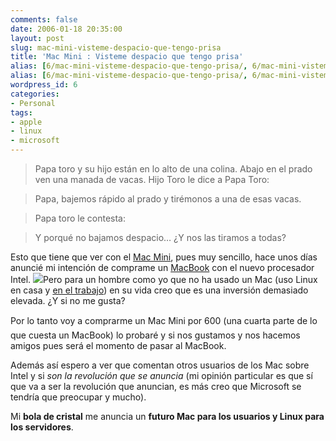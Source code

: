 ```yaml
---
comments: false
date: 2006-01-18 20:35:00
layout: post
slug: mac-mini-visteme-despacio-que-tengo-prisa
title: 'Mac Mini : Visteme despacio que tengo prisa'
alias: [6/mac-mini-visteme-despacio-que-tengo-prisa/, 6/mac-mini-visteme-despacio-que-tengo-prisa]
alias: [6/mac-mini-visteme-despacio-que-tengo-prisa/, 6/mac-mini-visteme-despacio-que-tengo-prisa]
wordpress_id: 6
categories:
- Personal
tags:
- apple
- linux
- microsoft
---
```


> Papa toro y su hijo están en lo alto de una colina.
Abajo en el prado ven una manada de vacas. Hijo Toro le dice a Papa
Toro:

> 
> Papa, bajemos rápido al prado y tirémonos a una de esas
vacas.
> 
> 

> 
> Papa toro le contesta:
> 
> 

> 
> Y porqué no bajamos despacio… ¿Y nos las tiramos a todas?
> 
> 






Esto que tiene que ver con el [
Mac Mini](http://store.apple.com/Apple/WebObjects/spainstore.woa/91305/wo/kT1IR3CQIERR2J87xT87MrueU7b/0.SLID?nclm=Macmini&mco=6A2AA4B0), pues muy sencillo, hace unos días anuncié mi
intención de comprame un [
MacBook](http://store.apple.com/Apple/WebObjects/spainstore.woa/91305/wo/kT1IR3CQIERR2J87xT87MrueU7b/0.SLID?nclm=MacBook&mco=E27B7429) con el nuevo procesador Intel. ![](http://jorgegorka.files.wordpress.com/mac_mini.jpg)Pero para un hombre como yo que no ha usado un Mac
(uso Linux en casa y [en el
trabajo](http://www.informatica32.com)) en su vida creo que es una inversión demasiado
elevada. ¿Y si no me gusta?




Por lo tanto voy a comprarme un Mac Mini por 600 (una cuarta
parte de lo que cuesta un MacBook) lo probaré y si nos gustamos y
nos hacemos amigos pues será el momento de pasar al MacBook.





Además así espero a ver que comentan otros usuarios de los Mac
sobre Intel y si _son la revolución que se anuncia_ (mi
opinión particular es que sí que va a ser la revolución que
anuncian, es más creo que Microsoft se tendría que preocupar y
mucho).




Mi **bola de cristal** me anuncia un **futuro
Mac para los usuarios y Linux para los servidores**.
